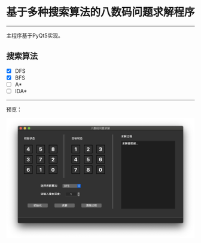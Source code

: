 # 基于多种搜索算法的八数码问题求解程序

***

主程序基于PyQt5实现。

## 搜索算法

* [x] DFS
* [x] BFS
* [ ] A*
* [ ] IDA*

****

预览：

![image](https://github.com/Kuludu/Eight_Figure_Puzzle_Solver/blob/master/example.png)

